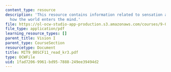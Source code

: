 ```yaml
---
content_type: resource
description: 'This resource contains information related to sensation and perception:
  how the world enters the mind.'
file: https://ol-ocw-studio-app-production.s3.amazonaws.com/courses/9-00sc-introduction-to-psychology-fall-2011/1fad72069961bd957888249ee39494d2_MIT9_00SCF11_read_kr3.pdf
file_type: application/pdf
learning_resource_types: []
parent_title: Vision I
parent_type: CourseSection
resourcetype: Document
title: MIT9_00SCF11_read_kr3.pdf
type: OCWFile
uid: 1fad7206-9961-bd95-7888-249ee39494d2
---
```

